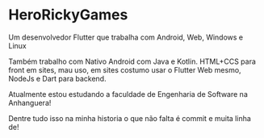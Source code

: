 # HeroRickyGames

Um desenvolvedor Flutter que trabalha com Android, Web, Windows e Linux

Também trabalho com Nativo Android com Java e Kotlin. HTML+CCS para front em sites, mau uso, em sites costumo usar o Flutter Web mesmo, NodeJs e Dart para backend.

Atualmente estou estudando a faculdade de Engenharia de Software na Anhanguera!

Dentre tudo isso na minha historia o que não falta é commit e muita linha de!

